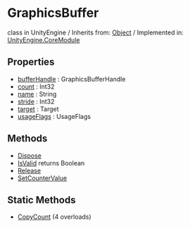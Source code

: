 # GraphicsBuffer
class in UnityEngine
 / Inherits from: <a href="https://docs.unity3d.com/6000.0/Documentation/ScriptReference/Object.html">Object</a> / Implemented in: <a href="https://docs.unity3d.com/6000.0/Documentation/ScriptReference/UnityEngine.CoreModule.html">UnityEngine.CoreModule</a>
## Properties
- <a href="https://docs.unity3d.com/6000.0/Documentation/ScriptReference/GraphicsBuffer-bufferHandle.html">bufferHandle</a> : GraphicsBufferHandle
- <a href="https://docs.unity3d.com/6000.0/Documentation/ScriptReference/GraphicsBuffer-count.html">count</a> : Int32
- <a href="https://docs.unity3d.com/6000.0/Documentation/ScriptReference/GraphicsBuffer-name.html">name</a> : String
- <a href="https://docs.unity3d.com/6000.0/Documentation/ScriptReference/GraphicsBuffer-stride.html">stride</a> : Int32
- <a href="https://docs.unity3d.com/6000.0/Documentation/ScriptReference/GraphicsBuffer-target.html">target</a> : Target
- <a href="https://docs.unity3d.com/6000.0/Documentation/ScriptReference/GraphicsBuffer-usageFlags.html">usageFlags</a> : UsageFlags
## Methods
- <a href="https://docs.unity3d.com/6000.0/Documentation/ScriptReference/GraphicsBuffer.Dispose.html">Dispose</a>
- <a href="https://docs.unity3d.com/6000.0/Documentation/ScriptReference/GraphicsBuffer.IsValid.html">IsValid</a> returns Boolean
- <a href="https://docs.unity3d.com/6000.0/Documentation/ScriptReference/GraphicsBuffer.Release.html">Release</a>
- <a href="https://docs.unity3d.com/6000.0/Documentation/ScriptReference/GraphicsBuffer.SetCounterValue.html">SetCounterValue</a>
## Static Methods
- <a href="https://docs.unity3d.com/6000.0/Documentation/ScriptReference/GraphicsBuffer.CopyCount.html">CopyCount</a> (4 overloads)
